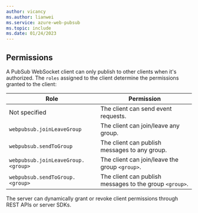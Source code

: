 ```yaml
---
author: vicancy
ms.author: lianwei
ms.service: azure-web-pubsub
ms.topic: include 
ms.date: 01/24/2023
---
```


## Permissions

A PubSub WebSocket client can only publish to other clients when it's authorized. The `roles` assigned to the client determine the permissions granted to the client:

| Role | Permission |
|---|---|
| Not specified | The client can send event requests.
| `webpubsub.joinLeaveGroup` | The client can join/leave any group.
| `webpubsub.sendToGroup` | The client can publish messages to any group.
| `webpubsub.joinLeaveGroup.<group>` | The client can join/leave the group `<group>`.
| `webpubsub.sendToGroup.<group>` | The client can publish messages to the group `<group>`.

The server can dynamically grant or revoke client permissions through REST APIs or server SDKs.